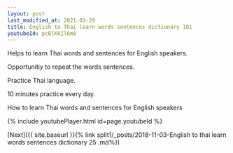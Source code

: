 ```yaml
---
layout: post
last_modified_at: 2021-03-29
title: English to Thai learn words sentences dictionary 101 
youtubeId: pcBlKkIl6m8
---
```

 
 
Helps to learn Thai words and sentences for English speakers.

Opportunitiy to repeat the words sentences. 

Practice Thai language. 
 
10 minutes practice every day. 
 
How to learn Thai words and sentences for English speakers 
 
{% include youtubePlayer.html id=page.youtubeId %}
 
 
[Next]({{ site.baseurl }}{% link  split1/_posts/2018-11-03-English to thai learn words sentences dictionary 25 .md%})
 
